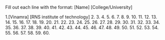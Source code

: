 
 
Fill out each line with the format: [Name] [College/University]
  
1.[Vinamra] [RNS institute of technology]
2. 
3.
4. 
5.
6. 
7. 
8. 
9. 
10.
11.
12.
13.
14.
15.
16.
17.
18.
19.
20. 
21.
22.
23.
24.
25.
26.
27.
28.
29.
30.
31.
32.
33.
34.
35.
36.
37.
38.
39.
40.
41.
42.
43.
44.
45.
46.
47.
48.
49.
50.
51.
52.
53.
54.
55.
56.
57.
58.
59.
60.

